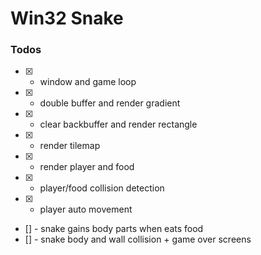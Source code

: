 # Win32 Snake

### Todos
- [x] - window and game loop
- [x] - double buffer and render gradient
- [x] - clear backbuffer and render rectangle
- [x] - render tilemap
- [x] - render player and food 
- [x] - player/food collision detection
- [x] - player auto movement
- [] - snake gains body parts when eats food
- [] - snake body and wall collision + game over screens
